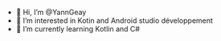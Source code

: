 - 👋 Hi, I’m @YannGeay
- 👀 I’m interested in Kotin and Android studio développement 
- 🌱 I’m currently learning Kotlin and C#
